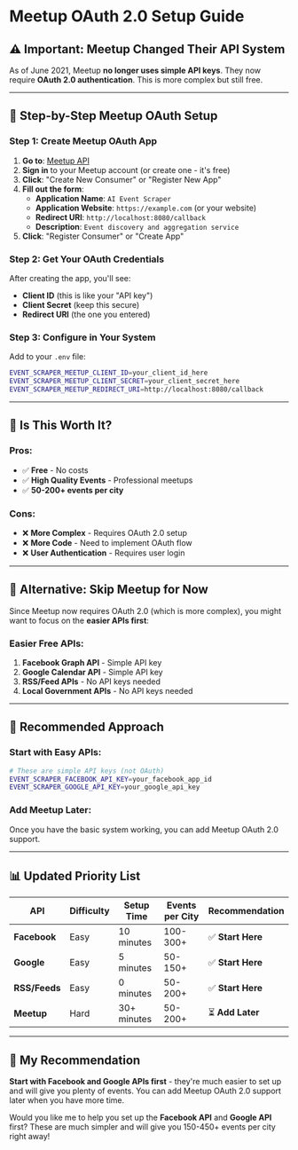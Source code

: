 # Meetup OAuth 2.0 Setup Guide

## ⚠️ **Important: Meetup Changed Their API System**

As of June 2021, Meetup **no longer uses simple API keys**. They now require **OAuth 2.0 authentication**. This is more complex but still free.

---

## 🔑 **Step-by-Step Meetup OAuth Setup**

### **Step 1: Create Meetup OAuth App**

1. **Go to**: [Meetup API](https://www.meetup.com/api/)
2. **Sign in** to your Meetup account (or create one - it's free)
3. **Click**: "Create New Consumer" or "Register New App"
4. **Fill out the form**:
   - **Application Name**: `AI Event Scraper`
   - **Application Website**: `https://example.com` (or your website)
   - **Redirect URI**: `http://localhost:8080/callback`
   - **Description**: `Event discovery and aggregation service`
5. **Click**: "Register Consumer" or "Create App"

### **Step 2: Get Your OAuth Credentials**

After creating the app, you'll see:
- **Client ID** (this is like your "API key")
- **Client Secret** (keep this secure)
- **Redirect URI** (the one you entered)

### **Step 3: Configure in Your System**

Add to your `.env` file:
```bash
EVENT_SCRAPER_MEETUP_CLIENT_ID=your_client_id_here
EVENT_SCRAPER_MEETUP_CLIENT_SECRET=your_client_secret_here
EVENT_SCRAPER_MEETUP_REDIRECT_URI=http://localhost:8080/callback
```

---

## 🤔 **Is This Worth It?**

### **Pros:**
- ✅ **Free** - No costs
- ✅ **High Quality Events** - Professional meetups
- ✅ **50-200+ events per city**

### **Cons:**
- ❌ **More Complex** - Requires OAuth 2.0 setup
- ❌ **More Code** - Need to implement OAuth flow
- ❌ **User Authentication** - Requires user login

---

## 🎯 **Alternative: Skip Meetup for Now**

Since Meetup now requires OAuth 2.0 (which is more complex), you might want to focus on the **easier APIs first**:

### **Easier Free APIs:**
1. **Facebook Graph API** - Simple API key
2. **Google Calendar API** - Simple API key
3. **RSS/Feed APIs** - No API keys needed
4. **Local Government APIs** - No API keys needed

---

## 🚀 **Recommended Approach**

### **Start with Easy APIs:**
```bash
# These are simple API keys (not OAuth)
EVENT_SCRAPER_FACEBOOK_API_KEY=your_facebook_app_id
EVENT_SCRAPER_GOOGLE_API_KEY=your_google_api_key
```

### **Add Meetup Later:**
Once you have the basic system working, you can add Meetup OAuth 2.0 support.

---

## 📊 **Updated Priority List**

| **API** | **Difficulty** | **Setup Time** | **Events per City** | **Recommendation** |
|---------|----------------|----------------|-------------------|-------------------|
| **Facebook** | Easy | 10 minutes | 100-300+ | ✅ **Start Here** |
| **Google** | Easy | 5 minutes | 50-150+ | ✅ **Start Here** |
| **RSS/Feeds** | Easy | 0 minutes | 50-200+ | ✅ **Start Here** |
| **Meetup** | Hard | 30+ minutes | 50-200+ | ⏳ **Add Later** |

---

## 🎯 **My Recommendation**

**Start with Facebook and Google APIs first** - they're much easier to set up and will give you plenty of events. You can add Meetup OAuth 2.0 support later when you have more time.

Would you like me to help you set up the **Facebook API** and **Google API** first? These are much simpler and will give you 150-450+ events per city right away!

